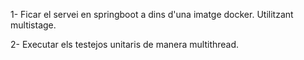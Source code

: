 1- Ficar el servei en springboot a dins d'una imatge docker. Utilitzant multistage. 

2- Executar els testejos unitaris de manera multithread. 

